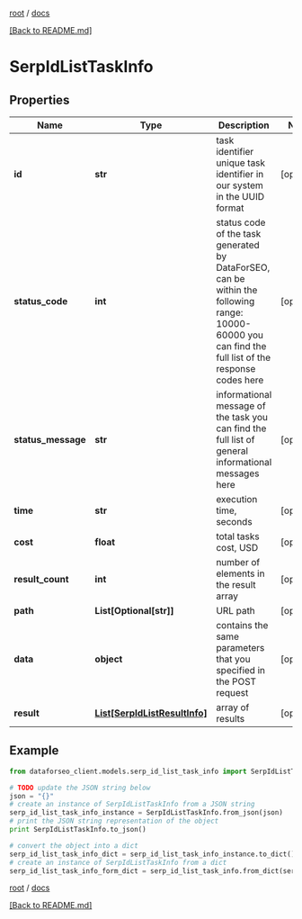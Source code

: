 [root](./../ "root") / [docs](./ "docs")

[[Back to README.md]](./../README.md "[Back to README.md]")

# SerpIdListTaskInfo

## Properties

Name | Type | Description | Notes
------------ | ------------- | ------------- | -------------
**id** | **str** | task identifier unique task identifier in our system in the UUID format | [optional]
**status_code** | **int** | status code of the task generated by DataForSEO, can be within the following range: 10000-60000 you can find the full list of the response codes here | [optional]
**status_message** | **str** | informational message of the task you can find the full list of general informational messages here | [optional]
**time** | **str** | execution time, seconds | [optional]
**cost** | **float** | total tasks cost, USD | [optional]
**result_count** | **int** | number of elements in the result array | [optional]
**path** | **List[Optional[str]]** | URL path | [optional]
**data** | **object** | contains the same parameters that you specified in the POST request | [optional]
**result** | [**List[SerpIdListResultInfo]**](SerpIdListResultInfo.md) | array of results | [optional]

## Example

```python
from dataforseo_client.models.serp_id_list_task_info import SerpIdListTaskInfo

# TODO update the JSON string below
json = "{}"
# create an instance of SerpIdListTaskInfo from a JSON string
serp_id_list_task_info_instance = SerpIdListTaskInfo.from_json(json)
# print the JSON string representation of the object
print SerpIdListTaskInfo.to_json()

# convert the object into a dict
serp_id_list_task_info_dict = serp_id_list_task_info_instance.to_dict()
# create an instance of SerpIdListTaskInfo from a dict
serp_id_list_task_info_form_dict = serp_id_list_task_info.from_dict(serp_id_list_task_info_dict)
```

  

[root](./../ "root") / [docs](./ "docs")

[[Back to README.md]](./../README.md "[Back to README.md]")